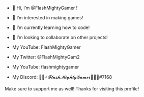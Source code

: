 - 👋 Hi, I’m @FlashMightyGamer !
- 👀 I’m interested in making games!
- 🌱 I’m currently learning how to code!
- 💞️ I’m looking to collaborate on other projects!



- My YouTube: FlashMightyGamer
- My Twitter: @FlashMightyGam2
- My YouTube: flashmightygamer
- My Discord: 👑💫⭐𝓕𝓵𝓪𝓼𝓱𝓜𝓲𝓰𝓱𝓽𝔂𝓖𝓪𝓶𝓮𝓻👑✨🌟#7168



Make sure to support me as well!
Thanks for visiting this profile!

